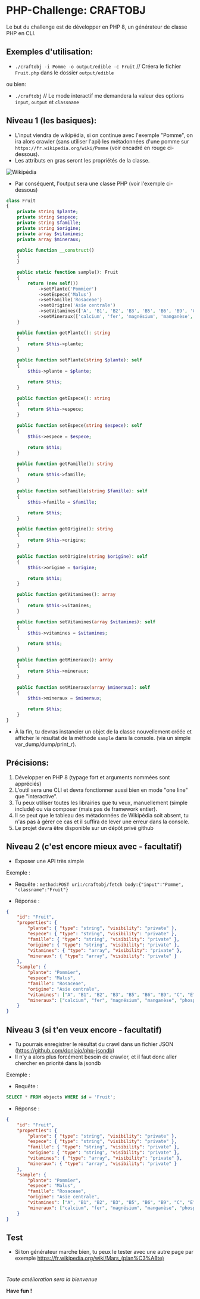 # PHP-Challenge: CRAFTOBJ

Le but du challenge est de développer en PHP 8, un générateur de classe PHP en CLI.

## Exemples d'utilisation:

- `./craftobj -i Pomme -o output/edible -c Fruit` // Créera le fichier `Fruit.php` dans le dossier `output/edible`

ou bien: 

- `./craftobj` // Le mode interactif me demandera la valeur des options `input`, `output` et `classname`

## Niveau 1 (les basiques):

- L'input viendra de wikipédia, si on continue avec l'exemple "Pomme", on ira alors crawler (sans utiliser l'api) les métadonnées d'une pomme sur `https://fr.wikipedia.org/wiki/Pomme` (voir encadré en rouge ci-dessous).
- Les attributs en gras seront les propriétés de la classe.

![Wikipédia](/wiki.png)

- Par conséquent, l'output sera une classe PHP (voir l'exemple ci-dessous)

```php
class Fruit
{
    private string $plante;
    private string $espece;
    private string $famille;
    private string $origine;
    private array $vitamines;
    private array $mineraux;
    
    public function __construct()
    {
    }

    public static function sample(): Fruit
    {
        return (new self())
            ->setPlante('Pommier')
            ->setEspece('Malus')
            ->setFamille('Rosaceae')
            ->setOrigine('Asie centrale')
            ->setVitamines(['A', 'B1', 'B2', 'B3', 'B5', 'B6', 'B9', 'C', 'E', 'K'])
            ->setMineraux(['calcium', 'fer', 'magnésium', 'manganèse', 'phosphore', 'potassium', 'sodium', 'zinc']);
    }

    public function getPlante(): string
    {
        return $this->plante;
    }

    public function setPlante(string $plante): self
    {
        $this->plante = $plante;

        return $this;
    }

    public function getEspece(): string
    {
        return $this->espece;
    }

    public function setEspece(string $espece): self
    {
        $this->espece = $espece;

        return $this;
    }

    public function getFamille(): string
    {
        return $this->famille;
    }

    public function setFamille(string $famille): self
    {
        $this->famille = $famille;

        return $this;
    }

    public function getOrigine(): string
    {
        return $this->origine;
    }

    public function setOrigine(string $origine): self
    {
        $this->origine = $origine;

        return $this;
    }

    public function getVitamines(): array
    {
        return $this->vitamines;
    }

    public function setVitamines(array $vitamines): self
    {
        $this->vitamines = $vitamines;

        return $this;
    }

    public function getMineraux(): array
    {
        return $this->mineraux;
    }

    public function setMineraux(array $mineraux): self
    {
        $this->mineraux = $mineraux;

        return $this;
    }
}

```

- À la fin, tu devras instancier un objet de la classe nouvellement créée et afficher le résultat de la méthode `sample` dans la console. (via un simple var_dump/dump/print_r).


## Précisions:

1. Développer en PHP 8 (typage fort et arguments nommées sont appréciés)
2. L'outil sera une CLI et devra fonctionner aussi bien en mode "one line" que "interactive".
3. Tu peux utiliser toutes les librairies que tu veux, manuellement (simple include) ou via composer (mais pas de framework entier).
4. Il se peut que le tableau des métadonnées de Wikipédia soit absent, tu n'as pas à gérer ce cas et il suffira de lever une erreur dans la console.
5. Le projet devra être disponible sur un dépôt privé github

## Niveau 2 (c'est encore mieux avec - facultatif)

- Exposer une API très simple

Exemple : 

- Requête :
`method:POST uri:/craftobj/fetch body:{"input":"Pomme", "classname":"Fruit"}`

- Réponse :
```json
{
    "id": "Fruit",
    "properties": {
        "plante": { "type": "string", "visibility": "private" },
        "espece": { "type": "string", "visibility": "private" },
        "famille": { "type": "string", "visibility": "private" },
        "origine": { "type": "string", "visibility": "private" },
        "vitamines": { "type": "array", "visibility": "private" },
        "mineraux": { "type": "array", "visibility": "private" }
    },
    "sample": {
        "plante": "Pommier",
        "espece": "Malus",
        "famille": "Rosaceae",
        "origine": "Asie centrale",
        "vitamines": ["A", "B1", "B2", "B3", "B5", "B6", "B9", "C", "E", "K"],
        "mineraux": ["calcium", "fer", "magnésium", "manganèse", "phosphore", "potassium", "sodium", "zinc"]
    }
}
```

## Niveau 3 (si t'en veux encore - facultatif)

- Tu pourrais enregistrer le résultat du crawl dans un fichier JSON (https://github.com/donjajo/php-jsondb)
- Il n'y a alors plus forcément besoin de crawler, et il faut donc aller chercher en priorité dans la jsondb

Exemple : 

- Requête :
```sql
SELECT * FROM objects WHERE id = 'Fruit';
```

- Réponse : 
```json
{
    "id": "Fruit",
    "properties": {
        "plante": { "type": "string", "visibility": "private" },
        "espece": { "type": "string", "visibility": "private" },
        "famille": { "type": "string", "visibility": "private" },
        "origine": { "type": "string", "visibility": "private" },
        "vitamines": { "type": "array", "visibility": "private" },
        "mineraux": { "type": "array", "visibility": "private" }
    },
    "sample": {
        "plante": "Pommier",
        "espece": "Malus",
        "famille": "Rosaceae",
        "origine": "Asie centrale",
        "vitamines": ["A", "B1", "B2", "B3", "B5", "B6", "B9", "C", "E", "K"],
        "mineraux": ["calcium", "fer", "magnésium", "manganèse", "phosphore", "potassium", "sodium", "zinc"]
    }
}
```

## Test

- Si ton générateur marche bien, tu peux le tester avec une autre page par exemple https://fr.wikipedia.org/wiki/Mars_(plan%C3%A8te)

#

*Toute amélioration sera la bienvenue*

**Have fun !**
